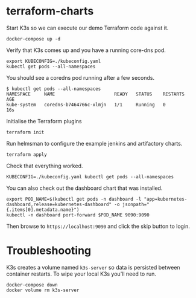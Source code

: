 # terraform-charts

Start K3s so we can execute our demo Terraform code against it.

```
docker-compose up -d
```

Verify that K3s comes up and you have a running core-dns pod.

```
export KUBECONFIG=./kubeconfig.yaml
kubectl get pods --all-namespaces 
```

You should see a coredns pod running after a few seconds.

```
$ kubectl get pods --all-namespaces
NAMESPACE     NAME                      READY   STATUS    RESTARTS   AGE
kube-system   coredns-b7464766c-xlmjn   1/1     Running   0          16s
```

Initialise the Terraform plugins

```
terraform init
```

Run helmsman to configure the example jenkins and artifactory charts.

```
terraform apply
```

Check that everything worked.

```
KUBECONFIG=./kubeconfig.yaml kubectl get pods --all-namespaces
```

You can also check out the dashboard chart that was installed.

```
export POD_NAME=$(kubectl get pods -n dashboard -l "app=kubernetes-dashboard,release=kubernetes-dashboard" -o jsonpath="{.items[0].metadata.name}")
kubectl -n dashboard port-forward $POD_NAME 9090:9090
```

Then browse to `https://localhost:9090` and click the skip button to login.

# Troubleshooting

K3s creates a volume named `k3s-server` so data is persisted between container restarts. To wipe your local K3s you'll need to run.

```
docker-compose down
docker volume rm k3s-server
```
